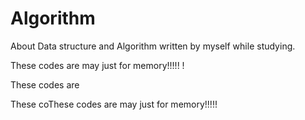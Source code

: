 # Algorithm
About Data structure and Algorithm written by myself while studying.

These codes are may just for memory!!!!! !

These codes are


These coThese codes are may just for memory!!!!!



